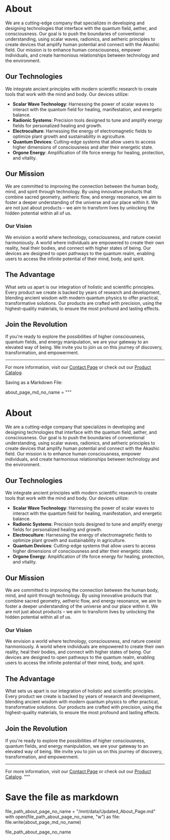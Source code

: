# About

We are a cutting-edge company that specializes in developing and designing technologies that interface with the quantum field, aether, and consciousness. Our goal is to push the boundaries of conventional understanding, using scalar waves, radionics, and aetheric principles to create devices that amplify human potential and connect with the Akashic field. Our mission is to enhance human consciousness, empower individuals, and create harmonious relationships between technology and the environment.

## Our Technologies

We integrate ancient principles with modern scientific research to create tools that work with the mind and body. Our devices utilize:
- **Scalar Wave Technology**: Harnessing the power of scalar waves to interact with the quantum field for healing, manifestation, and energetic balance.
- **Radionic Systems**: Precision tools designed to tune and amplify energy fields for personalized healing and growth.
- **Electroculture**: Harnessing the energy of electromagnetic fields to optimize plant growth and sustainability in agriculture.
- **Quantum Devices**: Cutting-edge systems that allow users to access higher dimensions of consciousness and alter their energetic state.
- **Orgone Energy**: Amplification of life force energy for healing, protection, and vitality.

## Our Mission

We are committed to improving the connection between the human body, mind, and spirit through technology. By using innovative products that combine sacred geometry, aetheric flow, and energy resonance, we aim to foster a deeper understanding of the universe and our place within it. We are not just about products – we aim to transform lives by unlocking the hidden potential within all of us.

### Our Vision

We envision a world where technology, consciousness, and nature coexist harmoniously. A world where individuals are empowered to create their own reality, heal their bodies, and connect with higher states of being. Our devices are designed to open pathways to the quantum realm, enabling users to access the infinite potential of their mind, body, and spirit.

## The Advantage

What sets us apart is our integration of holistic and scientific principles. Every product we create is backed by years of research and development, blending ancient wisdom with modern quantum physics to offer practical, transformative solutions. Our products are crafted with precision, using the highest-quality materials, to ensure the most profound and lasting effects.

## Join the Revolution

If you're ready to explore the possibilities of higher consciousness, quantum fields, and energy manipulation, we are your gateway to an elevated way of being. We invite you to join us on this journey of discovery, transformation, and empowerment.

---

For more information, visit our [Contact Page](#) or check out our [Product Catalog](#).

Saving as a Markdown File:

about_page_md_no_name = """
# About

We are a cutting-edge company that specializes in developing and designing technologies that interface with the quantum field, aether, and consciousness. Our goal is to push the boundaries of conventional understanding, using scalar waves, radionics, and aetheric principles to create devices that amplify human potential and connect with the Akashic field. Our mission is to enhance human consciousness, empower individuals, and create harmonious relationships between technology and the environment.

## Our Technologies

We integrate ancient principles with modern scientific research to create tools that work with the mind and body. Our devices utilize:
- **Scalar Wave Technology**: Harnessing the power of scalar waves to interact with the quantum field for healing, manifestation, and energetic balance.
- **Radionic Systems**: Precision tools designed to tune and amplify energy fields for personalized healing and growth.
- **Electroculture**: Harnessing the energy of electromagnetic fields to optimize plant growth and sustainability in agriculture.
- **Quantum Devices**: Cutting-edge systems that allow users to access higher dimensions of consciousness and alter their energetic state.
- **Orgone Energy**: Amplification of life force energy for healing, protection, and vitality.

## Our Mission

We are committed to improving the connection between the human body, mind, and spirit through technology. By using innovative products that combine sacred geometry, aetheric flow, and energy resonance, we aim to foster a deeper understanding of the universe and our place within it. We are not just about products – we aim to transform lives by unlocking the hidden potential within all of us.

### Our Vision

We envision a world where technology, consciousness, and nature coexist harmoniously. A world where individuals are empowered to create their own reality, heal their bodies, and connect with higher states of being. Our devices are designed to open pathways to the quantum realm, enabling users to access the infinite potential of their mind, body, and spirit.

## The Advantage

What sets us apart is our integration of holistic and scientific principles. Every product we create is backed by years of research and development, blending ancient wisdom with modern quantum physics to offer practical, transformative solutions. Our products are crafted with precision, using the highest-quality materials, to ensure the most profound and lasting effects.

## Join the Revolution

If you're ready to explore the possibilities of higher consciousness, quantum fields, and energy manipulation, we are your gateway to an elevated way of being. We invite you to join us on this journey of discovery, transformation, and empowerment.

---

For more information, visit our [Contact Page](#) or check out our [Product Catalog](#).
"""

# Save the file as markdown
file_path_about_page_no_name = "/mnt/data/Updated_About_Page.md"
with open(file_path_about_page_no_name, "w") as file:
    file.write(about_page_md_no_name)

file_path_about_page_no_name
